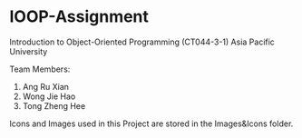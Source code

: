 # IOOP-Assignment

Introduction to Object-Oriented Programming (CT044-3-1)
Asia Pacific University

Team Members:
1. Ang Ru Xian
2.  Wong Jie Hao
3. Tong Zheng Hee


Icons and Images used in this Project are stored in the Images&Icons folder.
